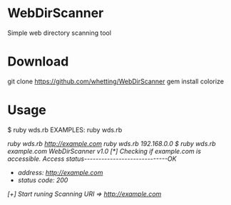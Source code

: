 # WebDirScanner
Simple web directory scanning tool
# Download
git clone https://github.com/whetting/WebDirScanner
gem install colorize
# Usage
$ ruby wds.rb
EXAMPLES: ruby wds.rb <address>
        ruby wds.rb http://example.com
        ruby wds.rb 192.168.0.0
$ ruby wds.rb example.com
WebDirScanner v1.0
[*] Checking if example.com is accessible.
Access status-----------------------------OK
+ address: http://example.com
+ status code: 200

[+] Start runing
Scanning URI => http://example.com
